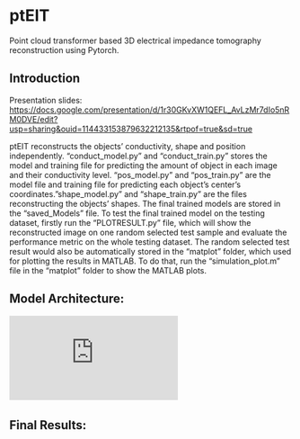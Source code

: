 # ptEIT
Point cloud transformer based 3D electrical impedance tomography reconstruction using Pytorch.

## Introduction

Presentation slides: https://docs.google.com/presentation/d/1r30GKvXW1QEFL_AvLzMr7dIo5nRM0DVE/edit?usp=sharing&ouid=114433153879632212135&rtpof=true&sd=true

ptEIT reconstructs the objects’ conductivity, shape and position independently. “conduct_model.py” and “conduct_train.py” stores the model and training file for predicting the amount of object in each image and their conductivity level. “pos_model.py” and “pos_train.py” are the model file and training file for predicting each object’s center’s coordinates.”shape_model.py” and “shape_train.py” are the files reconstructing the objects’ shapes.
The final trained models are stored in the “saved_Models” file. To test the final trained model on the testing dataset, firstly run the “PLOTRESULT.py” file, which will show the reconstructed image on one random selected test sample and evaluate the performance metric on the whole testing dataset. The random selected test result would also be automatically stored in the “matplot” folder, which used for plotting the results in MATLAB. To do that, run the “simulation_plot.m” file in the “matplot” folder to show the MATLAB plots.

## Model Architecture:
![image](https://github.com/haijing-zhang/ptEIT/blob/main/Data/pctomoformerV2.pdf)

## Final Results:
